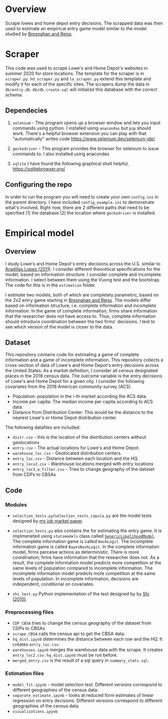 # Overview
Scrape lowes and home depot entry decisions. The scrapped data was then used to estimate an empirical entry game model similar to the model studied by [Bresnahan and Reiss](https://www.jstor.org/stable/2937655). 

# Scraper

This code was used to scrape Lowe's and Home Depot's websites in summer 2020 for store locations. The template for the scraper is in `scraper.py`. `hd_scraper.py` and `lo_scraper.py` extend this template and modify it for each of the specific sites. The scrapers dump the data in `db/entry.db`. `db/db_create.sql` will initialize this database with the correct schema.

## Dependecies

1. `selenium` - This program opens up a browser window and lets you input commands using python. I installed using `anacondas` but `pip` should work. There's a helpful browser extension you can play with that "automatically" writes code
https://www.selenium.dev/selenium-ide/

2. `geckodriver` - This program provides the browser for selenium to issue commands to. I also installed using anacondas

3. `sqlite` I have found the following graphical shell helpful, https://sqlitebrowser.org/

## Configuring the repo

In order to run the program you will need to create your own `config.ini` in the parent directory. I have included `config_example.ini` to demonstrate what's involved. Right now, there are 2 different paths that need to be specified (1) the database (2) the location where `geckodriver` is installed.

# Empirical model

## Overview

I study Lowe's and Home Depot's entry decisions across the U.S. similar to [Aradillas Lopez (2011)](https://onlinelibrary.wiley.com/doi/abs/10.3982/QE74). I consider different theoretical specifications for the model, based on information structure. I consider complete and incomplete information. I select between them using the Vuong test and the bootstrap. The code for this is in the `estimation` folder. 

I estimate two models, both of which are completely parametric, based on the 2x2 entry game starting in [Bresnahan and Reiss](https://www.jstor.org/stable/2937655). The models differ based on information structure, i.e. complete information and incomplete information.  In the game of complete information, firms share information that the researcher does not have access to. Thus, complete information should introduce coordination between the two firms' decisions. I test to see which version of the model is closer to the data.

## Dataset

This repository contains code for estimating a game of complete information and a game of incomplete information. This repository collects a cross-section of data of Lowe's and Home Depot's entry decisions across the United States.  As a market definition, I consider all census designated places in the 2018 census data. The outcome variable is the entry decisions of Lowe's and Home Depot for a given city. I consider the following covariates from the 2018 American community survey (ACS).

* Population: population in the i-th market according the ACS data.
* Income per capita: The median income per capita according to ACS data.
* Distance from Distribution Center: This would be the distance to the nearest Lowe's or Home Depot distribution center.

The following datafiles are included:

* `distr.csv` - this is the location of the distribution centers without geolocations
* `entry.csv` - The actual locations for Lowe's and Home Depot.
* `warehouse_loc.csv` - Geolocated distribution centers.
* `entry_loc.csv` - Distance between each location and the HQ. 
* `entry_locv2.csv` - Warehouse locations merged with entry locations
* `entry_loc3_w_filter.csv` - Tries to change geography of the dataset from CDPs to CBSAs

## Code

### Modules

* `selection_tests.py`/`selection_tests_copula.py` are the model tests designed by [my job market paper](https://drive.google.com/file/d/14FdLzfvJzOyyH0F6itTg2TeE7dgiF9Jd/view). 

* `selection_tests.py` also contains the for estimating the entry game. It is implmeneted using `statsmodels`  class called [`GenericLikelihoodModel`](https://www.statsmodels.org/dev/dev/generated/statsmodels.base.model.GenericLikelihoodModel.html). The complete information game is called `NashLogit`. The incomplete information game is called `BayesNashLogit`. In the complete information model, firms perceive actions as deterministic.  There is more coordination; firms have information that the researcher does not.  As a result, the complete information model predicts more competition at the same levels of population compared to incomplete information.  The incomplete information model predicts more competition at the same levels of population. In incomplete information, decisions are independent, conditional on covariates.

* `shi_test.py` Python implementation of the test designed by by [Shi (2015)](https://onlinelibrary.wiley.com/doi/abs/10.3982/QE382).

### Preprocessing files
* `CDP_CBSA` tries to change the census geography of the dataset from CDPs to CBSAs
* `scrape_CBSA` calls the census api to get the CBSA data.
* `hq_dist.ipynb` determines the distance between each row and the HQ. It creates `entry_loc.csv`.
* `warehouses.ipynb` merges the warehouse data with the scrape. It creates `entry_loc2.csv`. `hq_dist.ipynb` must be run before.
* `merged_entry.csv` is the result of a sql query in `summary_stats.sql`.

### Estimation files

* `model_fit.ipynb` - model selection test. Different versions correspond to different geographies of the census data.
* `separate_estimate.ipynb` - looks at reduced form estimates of linear regression on entry decisions. Different versions correspond to different geographies of the census data.
* `visualizations.ipynb`